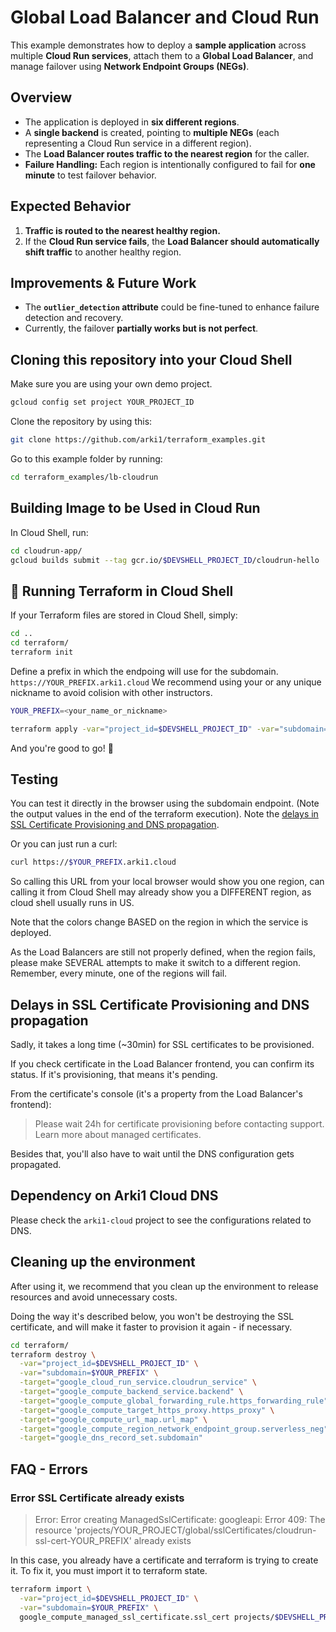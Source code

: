 # Global Load Balancer and Cloud Run

This example demonstrates how to deploy a **sample application** across multiple **Cloud Run services**, attach them to a **Global Load Balancer**, and manage failover using **Network Endpoint Groups (NEGs)**.

## **Overview**
- The application is deployed in **six different regions**.
- A **single backend** is created, pointing to **multiple NEGs** (each representing a Cloud Run service in a different region).
- The **Load Balancer routes traffic to the nearest region** for the caller.
- **Failure Handling:** Each region is intentionally configured to fail for **one minute** to test failover behavior.

## **Expected Behavior**
1. **Traffic is routed to the nearest healthy region.**
2. If the **Cloud Run service fails**, the **Load Balancer should automatically shift traffic** to another healthy region.

## **Improvements & Future Work**
- The **`outlier_detection` attribute** could be fine-tuned to enhance failure detection and recovery.
- Currently, the failover **partially works but is not perfect**.

## Cloning this repository into your Cloud Shell

Make sure you are using your own demo project. 

```sh
gcloud config set project YOUR_PROJECT_ID
```

Clone the repository by using this:

```sh
git clone https://github.com/arki1/terraform_examples.git
```

Go to this example folder by running:
```sh
cd terraform_examples/lb-cloudrun
```

## Building Image to be Used in Cloud Run

In Cloud Shell, run:

```sh
cd cloudrun-app/
gcloud builds submit --tag gcr.io/$DEVSHELL_PROJECT_ID/cloudrun-hello
```

## 🚀 Running Terraform in Cloud Shell

If your Terraform files are stored in Cloud Shell, simply:

```sh
cd ..
cd terraform/
terraform init
```

Define a prefix in which the endpoing will use for the subdomain. `https://YOUR_PREFIX.arki1.cloud`
We recommend using your or any unique nickname to avoid colision with other instructors.

```sh
YOUR_PREFIX=<your_name_or_nickname>
```

```sh
terraform apply -var="project_id=$DEVSHELL_PROJECT_ID" -var="subdomain=$YOUR_PREFIX"
```

And you're good to go! 🚀

## Testing

You can test it directly in the browser using the subdomain endpoint. (Note the output values in the end of the terraform execution). Note the [delays in SSL Certificate Provisioning and DNS propagation](#delays-in-ssl-certificate-provisioning-and-dns-propagation).

Or you can just run a curl:

```sh
curl https://$YOUR_PREFIX.arki1.cloud
```

So calling this URL from your local browser would show you one region, can calling it from Cloud Shell may already show you a DIFFERENT region, as cloud shell usually runs in US.

Note that the colors change BASED on the region in which the service is deployed.

As the Load Balancers are still not properly defined, when the region fails, please make SEVERAL attempts to make it switch to a different region. Remember, every minute, one of the regions will fail.


## Delays in SSL Certificate Provisioning and DNS propagation

Sadly, it takes a long time (~30min) for SSL certificates to be provisioned.

If you check certificate in the Load Balancer frontend, you can confirm its status. If it's provisioning, that means it's pending.

From the certificate's console (it's a property from the Load Balancer's frontend):

> Please wait 24h for certificate provisioning before contacting support. Learn more about managed certificates. 

Besides that, you'll also have to wait until the DNS configuration gets propagated.


## Dependency on Arki1 Cloud DNS

Please check the `arki1-cloud` project to see the configurations related to DNS.


## Cleaning up the environment

After using it, we recommend that you clean up the environment to release resources and avoid unnecessary costs.

Doing the way it's described below, you won't be destroying the SSL certificate, and will make it faster to provision it again - if necessary.

```sh
cd terraform/
terraform destroy \
  -var="project_id=$DEVSHELL_PROJECT_ID" \
  -var="subdomain=$YOUR_PREFIX" \
  -target="google_cloud_run_service.cloudrun_service" \
  -target="google_compute_backend_service.backend" \
  -target="google_compute_global_forwarding_rule.https_forwarding_rule" \
  -target="google_compute_target_https_proxy.https_proxy" \
  -target="google_compute_url_map.url_map" \
  -target="google_compute_region_network_endpoint_group.serverless_neg" \
  -target="google_dns_record_set.subdomain"
```

## FAQ - Errors

### Error SSL Certificate already exists

> Error: Error creating ManagedSslCertificate: googleapi: Error 409: The resource 'projects/YOUR_PROJECT/global/sslCertificates/cloudrun-ssl-cert-YOUR_PREFIX' already exists

In this case, you already have a certificate and terraform is trying to create it. To fix it, you must import it to terraform state.
```sh
terraform import \
  -var="project_id=$DEVSHELL_PROJECT_ID" \
  -var="subdomain=$YOUR_PREFIX" \
  google_compute_managed_ssl_certificate.ssl_cert projects/$DEVSHELL_PROJECT_ID/global/sslCertificates/cloudrun-ssl-cert-$YOUR_PREFIX
```